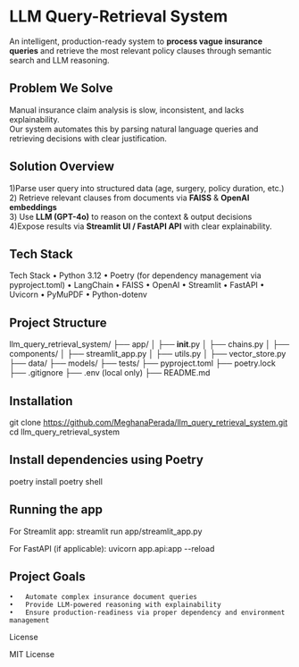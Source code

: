 # LLM Query-Retrieval System

An intelligent, production-ready system to **process vague insurance queries** and retrieve the most relevant policy clauses through semantic search and LLM reasoning.



##  Problem We Solve
Manual insurance claim analysis is slow, inconsistent, and lacks explainability.  
Our system automates this by parsing natural language queries and retrieving decisions with clear justification.



## Solution Overview
1️)Parse user query into structured data (age, surgery, policy duration, etc.)  
2️) Retrieve relevant clauses from documents via **FAISS** & **OpenAI embeddings**  
3️) Use **LLM (GPT-4o)** to reason on the context & output decisions  
4️)Expose results via **Streamlit UI / FastAPI API** with clear explainability.



## Tech Stack
Tech Stack
	•	Python 3.12
	•	Poetry (for dependency management via pyproject.toml)
	•	LangChain
	•	FAISS
	•	OpenAI
	•	Streamlit
	•	FastAPI
	•	Uvicorn
	•	PyMuPDF
	•	Python-dotenv


## Project Structure
llm_query_retrieval_system/
├── app/
│   ├── __init__.py
│   ├── chains.py
│   ├── components/
│   ├── streamlit_app.py
│   ├── utils.py
│   ├── vector_store.py
├── data/
├── models/
├── tests/
├── pyproject.toml
├── poetry.lock
├── .gitignore
├── .env  (local only)
├── README.md

## Installation
git clone https://github.com/MeghanaPerada/llm_query_retrieval_system.git
cd llm_query_retrieval_system

## Install dependencies using Poetry
poetry install
poetry shell

## Running the app
For Streamlit app:
streamlit run app/streamlit_app.py

For FastAPI (if applicable):
uvicorn app.api:app --reload

## Project Goals
 	•	Automate complex insurance document queries
	•	Provide LLM-powered reasoning with explainability
	•	Ensure production-readiness via proper dependency and environment management

	
License

MIT License
